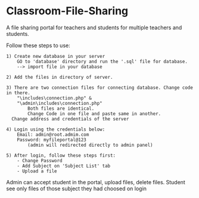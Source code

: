 # Classroom-File-Sharing
A file sharing portal for teachers and students for multiple teachers and students.


Follow these steps to use:

	1) Create new database in your server
		GO to 'database' directory and run the '.sql' file for database.
		--> import file in your database

	2) Add the files in directory of server.

	3) There are two connection files for connecting database. Change code in there.
		"\includes\connection.php" &
		"\admin\includes\connection.php"
			Both files are identical.
	 		Change Code in one file and paste same in another.
      Change address and credentials of the server

	4) Login using the credentials below:
		Email: admin@root.admim.com
		Password: myfileportal@123
			(admin will redirected directly to admin panel)

	5) After login, follow these steps first:
		- Change Password
		- Add Subject on 'Subject List' tab
		- Upload a file
    
    
Admin can accept student in the portal, upload files, delete files. 
Student see only files of those subject they had choosed on login
